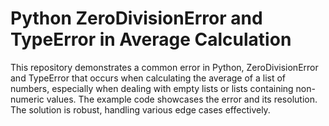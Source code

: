 # Python ZeroDivisionError and TypeError in Average Calculation
This repository demonstrates a common error in Python, ZeroDivisionError and TypeError that occurs when calculating the average of a list of numbers, especially when dealing with empty lists or lists containing non-numeric values.  The example code showcases the error and its resolution.  The solution is robust, handling various edge cases effectively.